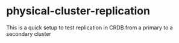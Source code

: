 # physical-cluster-replication
This is a quick setup to test replication in CRDB from a primary to a secondary cluster
